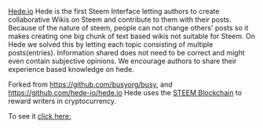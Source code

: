 [Hede.io](https://hede.io) Hede is the first Steem Interface letting authors to create collaborative Wikis on Steem and contribute to them with their posts. Because of the nature of steem, people can not change others' posts so it makes creating one big chunk of text based wikis not suitable for Steem. On Hede we solved this by letting  each topic consisting of multiple posts(entries). 
Information shared does not need to be correct and might even contain subjective opinions. We encourage authors to share their experience based knowledge on hede.


Forked from https://github.com/busyorg/busy, and https://github.com/hede-io/hede.io Hede uses the [STEEM Blockchain](https://steem.io) to reward writers in cryptocurrency.

To see it [click here:](https://hede.io)
